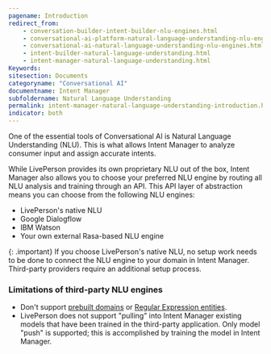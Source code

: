 ```yaml
---
pagename: Introduction
redirect_from:
    - conversation-builder-intent-builder-nlu-engines.html
    - conversational-ai-platform-natural-language-understanding-nlu-engines.html
    - conversational-ai-natural-language-understanding-nlu-engines.html
    - intent-builder-natural-language-understanding.html
    - intent-manager-natural-language-understanding.html
Keywords:
sitesection: Documents
categoryname: "Conversational AI"
documentname: Intent Manager
subfoldername: Natural Language Understanding
permalink: intent-manager-natural-language-understanding-introduction.html
indicator: both
---
```


One of the essential tools of Conversational AI is Natural Language Understanding (NLU). This is what allows Intent Manager to analyze consumer input and assign accurate intents.

While LivePerson provides its own proprietary NLU out of the box, Intent Manager also allows you to choose your preferred NLU engine by routing all NLU analysis and training through an API. This API layer of abstraction means you can choose from the following NLU engines:

- LivePerson's native NLU
- Google Dialogflow
- IBM Watson
- Your own external Rasa-based NLU engine

{: .important}
If you choose LivePerson's native NLU, no setup work needs to be done to connect the NLU engine to your domain in Intent Manager. Third-party providers require an additional setup process.

### Limitations of third-party NLU engines

- Don't support [prebuilt domains](intent-manager-key-terms-concepts.html#prebuilt-domains) or [Regular Expression entities](intent-manager-key-terms-concepts.html#entities).
- LivePerson does not support "pulling" into Intent Manager existing models that have been trained in the third-party application. Only model "push" is supported; this is accomplished by training the model in Intent Manager.
